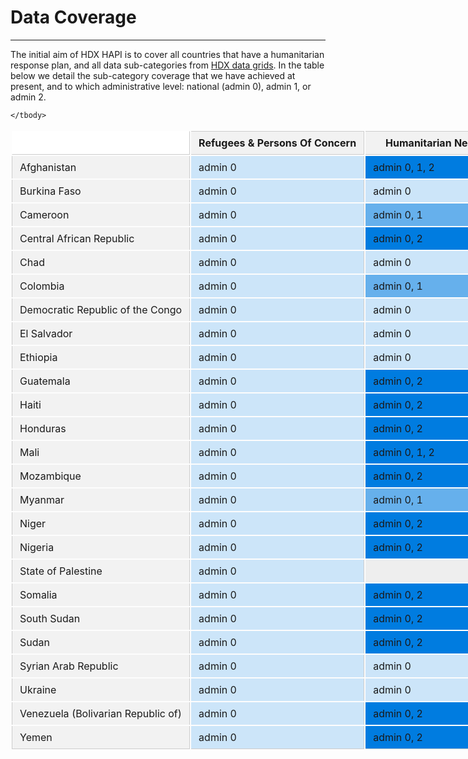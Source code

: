 
# Data Coverage

---

The initial aim of HDX HAPI is to cover all countries that have a
humanitarian response plan, and all data sub-categories from
[HDX data grids](https://data.humdata.org/dashboards/overview-of-data-grids).
In the table below we detail the sub-category coverage that we have achieved
at present, and to which administrative level: national (admin 0),
admin 1, or admin 2.

<style>
  .admin2 {
    background-color: #007CE0;
  }
  .admin1 {
    background-color: #66B0EC;
  }
  .admin0 {
    background-color: #CCE5F9;
  }
  .empty-cell {
    background-color: #EEE;
  }
  table {
    border-collapse: separate;
    width: 100%;
  }

  th, td {
    padding: 8px 12px;
    border-right: 1px solid #CCC;
    white-space: nowrap;
    min-width: 200px;
  }

  thead th {
    background-color: #F2F2F2;
    border-bottom: 1px solid #CCC;
    border-top: 1px solid #CCC;
    position: sticky;
    top: 0;
    z-index: 2;
  }

  .fixed-col {
    background-color: #F2F2F2;
    border-left: 1px solid #CCC;
    position: -webkit-sticky;
    position: sticky;
    left: 0;
    z-index: 3;
  }

  tbody .fixed-col {
    z-index: 1;
  }

  tr > td.fixed-col {
    border-right: 1px solid #CCC;
  }
  thead > tr > th.fixed-col {
  	background-color: #FFF;
  	border-color: #FFF;
    border-right: 1px solid #CCC;
    border-bottom: 1px solid #CCC;
  }
  tbody tr:first-child td {
    border-top: 0 !important;
  }
  tbody tr:last-child td {
    border-bottom: 1px solid #CCC;
  }

.container {
  width: 1200px;
}

  /** overrides **/
	.md-typeset__table {
		display: block;
    height: 800px;
		margin: 0;
    overflow: auto;
		padding: 0;
		position: relative;
    width: 100%;
	}
	.md-typeset__scrollwrap {
		margin: 0;
		overflow: hidden;
	}
	.md-typeset table:not([class]) {
		border: 0;
		display: unset;
		overflow: unset;
	}
	.md-typeset table:not([class]) td {
		border-color: #CCC;
	}
</style>

<div class="container">
  <table>
    <thead>
      <tr>
        <th class="fixed-col"></th>
	      <th>Refugees & Persons Of Concern</th>
	      <th>Humanitarian Needs</th>
	      <th>Who is Doing What Where - Operational Presence</th>
	      <th>Funding</th>
	      <th>Conflict Events</th>
	      <th>National Risk</th>
	      <th>Food Security</th>
	      <th>Food Price</th>
	      <th>Population</th>
	      <th>Poverty Rate</th>
      </tr>
    </thead>
    <tbody>
           <tr>
        <td class="fixed-col">Afghanistan</td>
        <td class="admin0">admin 0</td>
        <td class="admin2">admin 0, 1, 2</td>
        <td class="admin2">admin 2</td>
        <td class="admin0">admin 0</td>
        <td class="admin2">admin 2</td>
        <td class="admin0">admin 0</td>
        <td class="empty-cell"></td>
        <td class="admin2">admin 2</td>
        <td class="admin1">admin 0, 1</td>
        <td class="admin0">admin 0</td>
      </tr>
      <tr>
        <td class="fixed-col">Burkina Faso</td>
        <td class="admin0">admin 0</td>
        <td class="admin0">admin 0</td>
        <td class="empty-cell"></td>
        <td class="admin0">admin 0</td>
        <td class="admin2">admin 2</td>
        <td class="admin0">admin 0</td>
        <td class="admin2">admin 2</td>
        <td class="admin2">admin 2</td>
        <td class="admin2">admin 0, 1, 2</td>
        <td class="admin0">admin 0</td>
      </tr>
      <tr>
        <td class="fixed-col">Cameroon</td>
        <td class="admin0">admin 0</td>
        <td class="admin1">admin 0, 1</td>
        <td class="admin2">admin 2</td>
        <td class="admin0">admin 0</td>
        <td class="admin2">admin 2</td>
        <td class="admin0">admin 0</td>
        <td class="admin2">admin 2</td>
        <td class="admin2">admin 2</td>
        <td class="admin1">admin 0, 1</td>
        <td class="admin0">admin 0</td>
      </tr>
      <tr>
        <td class="fixed-col">Central African Republic</td>
        <td class="admin0">admin 0</td>
        <td class="admin2">admin 0, 2</td>
        <td class="empty-cell"></td>
        <td class="admin0">admin 0</td>
        <td class="admin2">admin 2</td>
        <td class="admin0">admin 0</td>
        <td class="admin2">admin 1, 2</td>
        <td class="admin2">admin 2</td>
        <td class="empty-cell"></td>
        <td class="admin0">admin 0</td>
      </tr>
      <tr>
        <td class="fixed-col">Chad</td>
        <td class="admin0">admin 0</td>
        <td class="admin0">admin 0</td>
        <td class="admin1">admin 1</td>
        <td class="admin0">admin 0</td>
        <td class="admin2">admin 2</td>
        <td class="admin0">admin 0</td>
        <td class="admin2">admin 1, 2</td>
        <td class="admin2">admin 2</td>
        <td class="admin2">admin 0, 1, 2</td>
        <td class="admin0">admin 0</td>
      </tr>
      <tr>
        <td class="fixed-col">Colombia</td>
        <td class="admin0">admin 0</td>
        <td class="admin1">admin 0, 1</td>
        <td class="admin2">admin 2</td>
        <td class="admin0">admin 0</td>
        <td class="admin2">admin 2</td>
        <td class="admin0">admin 0</td>
        <td class="empty-cell"></td>
        <td class="admin2">admin 2</td>
        <td class="admin2">admin 0, 1, 2</td>
        <td class="admin0">admin 0</td>
      </tr>
      <tr>
        <td class="fixed-col">Democratic Republic of the Congo</td>
        <td class="admin0">admin 0</td>
        <td class="admin0">admin 0</td>
        <td class="empty-cell"></td>
        <td class="admin0">admin 0</td>
        <td class="admin2">admin 2</td>
        <td class="admin0">admin 0</td>
        <td class="empty-cell"></td>
        <td class="admin2">admin 2</td>
        <td class="admin2">admin 0, 1, 2</td>
        <td class="admin0">admin 0</td>
      </tr>
      <tr>
        <td class="fixed-col">El Salvador</td>
        <td class="admin0">admin 0</td>
        <td class="admin0">admin 0</td>
        <td class="empty-cell"></td>
        <td class="admin0">admin 0</td>
        <td class="admin0">admin 0</td>
        <td class="admin0">admin 0</td>
        <td class="empty-cell"></td>
        <td class="admin2">admin 2</td>
        <td class="admin2">admin 0, 1, 2</td>
        <td class="admin0">admin 0</td>
      </tr>
      <tr>
        <td class="fixed-col">Ethiopia</td>
        <td class="admin0">admin 0</td>
        <td class="admin0">admin 0</td>
        <td class="admin0">admin 0</td>
        <td class="admin0">admin 0</td>
        <td class="admin2">admin 2</td>
        <td class="admin0">admin 0</td>
        <td class="empty-cell"></td>
        <td class="admin2">admin 2</td>
        <td class="admin2">admin 0, 1, 2</td>
        <td class="admin0">admin 0</td>
      </tr>
      <tr>
        <td class="fixed-col">Guatemala</td>
        <td class="admin0">admin 0</td>
        <td class="admin2">admin 0, 2</td>
        <td class="admin2">admin 2</td>
        <td class="admin0">admin 0</td>
        <td class="admin0">admin 0</td>
        <td class="admin0">admin 0</td>
        <td class="empty-cell"></td>
        <td class="admin2">admin 2</td>
        <td class="admin2">admin 0, 1, 2</td>
        <td class="admin0">admin 0</td>
      </tr>
      <tr>
        <td class="fixed-col">Haiti</td>
        <td class="admin0">admin 0</td>
        <td class="admin2">admin 0, 2</td>
        <td class="admin2">admin 2</td>
        <td class="admin0">admin 0</td>
        <td class="admin2">admin 2</td>
        <td class="admin0">admin 0</td>
        <td class="empty-cell"></td>
        <td class="admin2">admin 2</td>
        <td class="admin2">admin 0, 1, 2</td>
        <td class="admin0">admin 0</td>
      </tr>
      <tr>
        <td class="fixed-col">Honduras</td>
        <td class="admin0">admin 0</td>
        <td class="admin2">admin 0, 2</td>
        <td class="admin2">admin 2</td>
        <td class="admin0">admin 0</td>
        <td class="admin0">admin 0</td>
        <td class="admin0">admin 0</td>
        <td class="empty-cell"></td>
        <td class="admin2">admin 2</td>
        <td class="admin2">admin 0, 1, 2</td>
        <td class="admin0">admin 0</td>
      </tr>
      <tr>
        <td class="fixed-col">Mali</td>
        <td class="admin0">admin 0</td>
        <td class="admin2">admin 0, 1, 2</td>
        <td class="admin2">admin 2</td>
        <td class="admin0">admin 0</td>
        <td class="admin2">admin 2</td>
        <td class="admin0">admin 0</td>
        <td class="admin2">admin 2</td>
        <td class="admin2">admin 2</td>
        <td class="admin2">admin 0, 1, 2</td>
        <td class="admin0">admin 0</td>
      </tr>
      <tr>
        <td class="fixed-col">Mozambique</td>
        <td class="admin0">admin 0</td>
        <td class="admin2">admin 0, 2</td>
        <td class="admin2">admin 2</td>
        <td class="admin0">admin 0</td>
        <td class="admin2">admin 2</td>
        <td class="admin0">admin 0</td>
        <td class="empty-cell"></td>
        <td class="admin2">admin 2</td>
        <td class="admin2">admin 0, 1, 2</td>
        <td class="admin0">admin 0</td>
      </tr>
      <tr>
        <td class="fixed-col">Myanmar</td>
        <td class="admin0">admin 0</td>
        <td class="admin1">admin 0, 1</td>
        <td class="empty-cell"></td>
        <td class="admin0">admin 0</td>
        <td class="admin2">admin 2</td>
        <td class="admin0">admin 0</td>
        <td class="empty-cell"></td>
        <td class="admin2">admin 2</td>
        <td class="admin2">admin 0, 1, 2</td>
        <td class="admin0">admin 0</td>
      </tr>
      <tr>
        <td class="fixed-col">Niger</td>
        <td class="admin0">admin 0</td>
        <td class="admin2">admin 0, 2</td>
        <td class="empty-cell"></td>
        <td class="admin0">admin 0</td>
        <td class="admin2">admin 2</td>
        <td class="admin0">admin 0</td>
        <td class="admin2">admin 1, 2</td>
        <td class="admin2">admin 2</td>
        <td class="admin2">admin 0, 1, 2</td>
        <td class="admin0">admin 0</td>
      </tr>
      <tr>
        <td class="fixed-col">Nigeria</td>
        <td class="admin0">admin 0</td>
        <td class="admin2">admin 0, 2</td>
        <td class="admin2">admin 2</td>
        <td class="admin0">admin 0</td>
        <td class="admin2">admin 2</td>
        <td class="admin0">admin 0</td>
        <td class="admin2">admin 1, 2</td>
        <td class="admin2">admin 2</td>
        <td class="admin2">admin 0, 1, 2</td>
        <td class="admin0">admin 0</td>
      </tr>
      <tr>
        <td class="fixed-col">State of Palestine</td>
        <td class="admin0">admin 0</td>
        <td class="empty-cell"></td>
        <td class="admin0">admin 0</td>
        <td class="admin0">admin 0</td>
        <td class="admin2">admin 2</td>
        <td class="admin0">admin 0</td>
        <td class="empty-cell"></td>
        <td class="admin2">admin 2</td>
        <td class="admin1">admin 0, 1</td>
        <td class="admin0">admin 0</td>
      </tr>
      <tr>
        <td class="fixed-col">Somalia</td>
        <td class="admin0">admin 0</td>
        <td class="admin2">admin 0, 2</td>
        <td class="empty-cell"></td>
        <td class="admin0">admin 0</td>
        <td class="admin2">admin 2</td>
        <td class="admin0">admin 0</td>
        <td class="empty-cell"></td>
        <td class="admin2">admin 2</td>
        <td class="admin2">admin 0, 1, 2</td>
        <td class="admin0">admin 0</td>
      </tr>
      <tr>
        <td class="fixed-col">South Sudan</td>
        <td class="admin0">admin 0</td>
        <td class="admin2">admin 0, 2</td>
        <td class="admin0">admin 0</td>
        <td class="admin0">admin 0</td>
        <td class="admin2">admin 2</td>
        <td class="admin0">admin 0</td>
        <td class="empty-cell"></td>
        <td class="admin2">admin 2</td>
        <td class="admin2">admin 0, 1, 2</td>
        <td class="admin0">admin 0</td>
      </tr>
      <tr>
        <td class="fixed-col">Sudan</td>
        <td class="admin0">admin 0</td>
        <td class="admin2">admin 0, 2</td>
        <td class="admin0">admin 0</td>
        <td class="admin0">admin 0</td>
        <td class="admin2">admin 2</td>
        <td class="admin0">admin 0</td>
        <td class="empty-cell"></td>
        <td class="admin2">admin 2</td>
        <td class="admin1">admin 0, 1</td>
        <td class="admin0">admin 0</td>
      </tr>
      <tr>
        <td class="fixed-col">Syrian Arab Republic</td>
        <td class="admin0">admin 0</td>
        <td class="admin0">admin 0</td>
        <td class="empty-cell"></td>
        <td class="admin0">admin 0</td>
        <td class="admin2">admin 2</td>
        <td class="admin0">admin 0</td>
        <td class="empty-cell"></td>
        <td class="admin2">admin 2</td>
        <td class="empty-cell"></td>
        <td class="admin0">admin 0</td>
      </tr>
      <tr>
        <td class="fixed-col">Ukraine</td>
        <td class="admin0">admin 0</td>
        <td class="admin0">admin 0</td>
        <td class="empty-cell"></td>
        <td class="admin0">admin 0</td>
        <td class="admin2">admin 2</td>
        <td class="admin0">admin 0</td>
        <td class="empty-cell"></td>
        <td class="admin2">admin 2</td>
        <td class="admin1">admin 0, 1</td>
        <td class="admin0">admin 0</td>
      </tr>
      <tr>
        <td class="fixed-col">Venezuela (Bolivarian Republic of)</td>
        <td class="admin0">admin 0</td>
        <td class="admin2">admin 0, 2</td>
        <td class="admin2">admin 2</td>
        <td class="admin0">admin 0</td>
        <td class="admin2">admin 2</td>
        <td class="admin0">admin 0</td>
        <td class="empty-cell"></td>
        <td class="empty-cell"></td>
        <td class="admin2">admin 0, 1, 2</td>
        <td class="admin0">admin 0</td>
      </tr>
      <tr>
        <td class="fixed-col">Yemen</td>
        <td class="admin0">admin 0</td>
        <td class="admin2">admin 0, 2</td>
        <td class="admin2">admin 2</td>
        <td class="admin0">admin 0</td>
        <td class="admin2">admin 2</td>
        <td class="admin0">admin 0</td>
        <td class="empty-cell"></td>
        <td class="admin2">admin 2</td>
        <td class="empty-cell"></td>
        <td class="admin0">admin 0</td>
      </tr>

    </tbody>
  </table>
</div>
